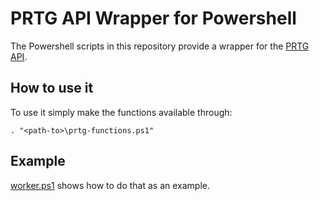 # PRTG API Wrapper for Powershell

The Powershell scripts in this repository provide a wrapper for the [PRTG API](http://prtg.paessler.com/api.htm?username=demo&password=demodemo).

## How to use it
To use it simply make the functions available through:

`. "<path-to>\prtg-functions.ps1"`

## Example
[worker.ps1](https://github.com/bersfo/prtg-api-wrapper/blob/master/worker.ps1) shows how to do that as an example.

